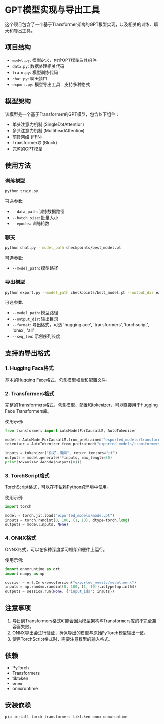 # GPT模型实现与导出工具

这个项目包含了一个基于Transformer架构的GPT模型实现，以及相关的训练、聊天和导出工具。

## 项目结构

- `model.py`: 模型定义，包含GPT模型及其组件
- `data.py`: 数据处理相关代码
- `train.py`: 模型训练代码
- `chat.py`: 聊天接口
- `export.py`: 模型导出工具，支持多种格式

## 模型架构

该模型是一个基于Transformer的GPT模型，包含以下组件：

- 单头注意力机制 (SingleDotAttention)
- 多头注意力机制 (MultiheadAttention)
- 前馈网络 (FFN)
- Transformer块 (Block)
- 完整的GPT模型

## 使用方法

### 训练模型

```bash
python train.py
```

可选参数:
- `--data_path`: 训练数据路径
- `--batch_size`: 批量大小
- `--epochs`: 训练轮数

### 聊天

```bash
python chat.py --model_path checkpoints/best_model.pt
```

可选参数:
- `--model_path`: 模型路径

### 导出模型

```bash
python export.py --model_path checkpoints/best_model.pt --output_dir exported_models --format all
```

可选参数:
- `--model_path`: 模型路径
- `--output_dir`: 输出目录
- `--format`: 导出格式，可选 'huggingface', 'transformers', 'torchscript', 'onnx', 'all'
- `--seq_len`: 示例序列长度

## 支持的导出格式

### 1. Hugging Face格式

基本的Hugging Face格式，包含模型权重和配置文件。

### 2. Transformers格式

完整的Transformers格式，包含模型、配置和tokenizer，可以直接用于Hugging Face Transformers库。

使用示例:

```python
from transformers import AutoModelForCausalLM, AutoTokenizer

model = AutoModelForCausalLM.from_pretrained("exported_models/transformers")
tokenizer = AutoTokenizer.from_pretrained("exported_models/transformers")

inputs = tokenizer("你好，请问", return_tensors="pt")
outputs = model.generate(**inputs, max_length=50)
print(tokenizer.decode(outputs[0]))
```

### 3. TorchScript格式

TorchScript格式，可以在不依赖Python的环境中使用。

使用示例:

```python
import torch

model = torch.jit.load("exported_models/model.pt")
inputs = torch.randint(0, 100, (1, 10), dtype=torch.long)
outputs = model(inputs, None)
```

### 4. ONNX格式

ONNX格式，可以在多种深度学习框架和硬件上运行。

使用示例:

```python
import onnxruntime as ort
import numpy as np

session = ort.InferenceSession("exported_models/model.onnx")
inputs = np.random.randint(0, 100, (1, 10)).astype(np.int64)
outputs = session.run(None, {"input_ids": inputs})
```

## 注意事项

1. 导出到Transformers格式可能会因为模型架构与Transformers库的不完全兼容而失败。
2. ONNX导出会进行验证，确保导出的模型与原始PyTorch模型输出一致。
3. 使用TorchScript格式时，需要注意模型的输入格式。

## 依赖

- PyTorch
- Transformers
- tiktoken
- onnx
- onnxruntime

## 安装依赖

```bash
pip install torch transformers tiktoken onnx onnxruntime
``` 